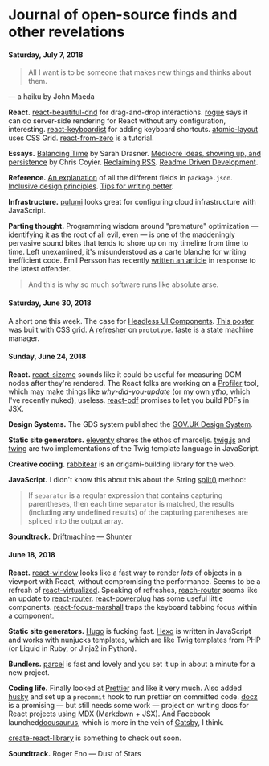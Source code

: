 # Journal of open-source finds and other revelations

#### Saturday, July 7, 2018

> All I want is to be someone that makes new things and thinks about them. 

— a haiku by John Maeda

__React.__ [react-beautiful-dnd](https://github.com/atlassian/react-beautiful-dnd) for drag-and-drop interactions. [rogue](https://github.com/alidcastano/rogue) says it can do server-side rendering for React without any configuration, interesting. [react-keyboardist](https://github.com/soska/react-keyboardist) for adding keyboard shortcuts. [atomic-layout](https://github.com/kettanaito/atomic-layout) uses CSS Grid. [react-from-zero](https://github.com/kay-is/react-from-zero) is a tutorial.

__Essays.__ [Balancing Time](https://css-tricks.com/balancing-time/) by Sarah Drasner. [Mediocre ideas, showing up, and persistence](https://chriscoyier.net/2013/10/18/mediocre-ideas-showing-up-and-persistence/) by Chris Coyier. [Reclaiming RSS](https://ar.al/2018/06/29/reclaiming-rss/). [Readme Driven Development](http://tom.preston-werner.com/2010/08/23/readme-driven-development.html).

__Reference.__ [An explanation](https://github.com/stereobooster/package.json) of all the different fields in `package.json`. [Inclusive design principles](https://inclusivedesignprinciples.org/). [Tips for writing better](https://medium.com/@jesseddy/tips-for-designers-to-become-better-copywriters-from-the-experts-part-1-cbd3720cbd88).

__Infrastructure.__ [pulumi](https://www.pulumi.com/) looks great for configuring cloud infrastructure with JavaScript.

__Parting thought.__ Programming wisdom around "premature" optimization — identifying it as the root of all evil, even — is one of the maddeningly pervasive sound bites that tends to shore up on my timeline from time to time. Left unexamined, it's misunderstood as a carte blanche for writing inefficient code. Emil Persson has recently [written an article](http://www.humus.name/index.php?page=News&ID=383) in response to the latest offender.

> And this is why so much software runs like absolute arse.

#### Saturday, June 30, 2018

A short one this week. The case for [Headless UI Components](https://www.merrickchristensen.com/articles/headless-user-interface-components/). [This poster](https://codepen.io/adamclaxon/full/xzzxaE/) was built with CSS grid. [A refresher](https://frontendian.co/prototype) on `prototype`. [faste](https://github.com/theKashey/faste) is a state machine manager.

#### Sunday, June 24, 2018

__React.__ [react-sizeme](https://github.com/ctrlplusb/react-sizeme) sounds like it could be useful for measuring DOM nodes after they're rendered. The React folks are working on a [Profiler](https://twitter.com/brian_d_vaughn/status/1009977215176491008) tool, which may make things like _why-did-you-update_ (or my own _ytho_, which I've recently nuked), useless. [react-pdf](https://github.com/diegomura/react-pdf) promises to let you build PDFs in JSX.

__Design Systems.__ The GDS system published the [GOV.UK Design System](https://design-system.service.gov.uk/).

__Static site generators.__ [eleventy](https://github.com/11ty/eleventy) shares the ethos of marceljs. [twig.js](https://github.com/twigjs/twig.js) and [twing](https://github.com/ericmorand/twing) are two implementations of the Twig template language in JavaScript.

__Creative coding.__ [rabbitear](https://rabbitear.org/) is an origami-building library for the web.

__JavaScript.__ I didn't know this about this about the String [split()](https://developer.mozilla.org/en-US/docs/Web/JavaScript/Reference/Global_Objects/String/split) method:

> If `separator` is a regular expression that contains capturing parentheses, then each time `separator` is matched, the results (including any undefined results) of the capturing parentheses are spliced into the output array.

__Soundtrack.__ [Driftmachine — Shunter](https://umorrex.bandcamp.com/album/shunter)

#### June 18, 2018

__React.__ [react-window](https://github.com/bvaughn/react-window) looks like a fast way to render _lots_ of objects in a viewport with React, without compromising the performance. Seems to be a refresh of [react-virtualized](https://github.com/bvaughn/react-virtualized). Speaking of refreshes, [reach-router](https://github.com/reach/router) seems like an update to [react-router](https://github.com/ReactTraining/react-router). [react-powerplug](https://github.com/renatorib/react-powerplug) has some useful little components. [react-focus-marshall](https://github.com/jossmac/react-focus-marshal) traps the keyboard tabbing focus within a component.

__Static site generators.__ [Hugo](http://gohugo.io/) is fucking fast. [Hexo](https://github.com/hexojs/hexo) is written in JavaScript and works with nunjucks templates, which are like Twig templates from PHP (or Liquid in Ruby, or Jinja2 in Python).

__Bundlers.__ [parcel](https://github.com/parcel-bundler/parcel) is fast and lovely and you set it up in about a minute for a new project. 

__Coding life.__ Finally looked at [Prettier](https://prettier.io/) and like it very much. Also added [husky](https://github.com/typicode/husky) and set up a `precommit` hook to run prettier on committed code. [docz](https://github.com/pedronauck/docz) is a promising — but still needs some work — project on writing docs for React projects using MDX (Markdown + JSX). And Facebook launched[docusaurus](https://docusaurus.io/), which is more in the vein of [Gatsby](http://gatsbyjs.org/), I think.

[create-react-library](https://github.com/transitive-bullshit/create-react-library) is something to check out soon.

__Soundtrack.__ Roger Eno — Dust of Stars
